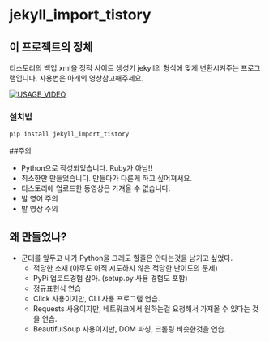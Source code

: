 # jekyll_import_tistory
## 이 프로젝트의 정체
티스토리의 백업.xml을 정적 사이트 생성기 jekyll의 형식에 맞게 변환시켜주는 프로그램입니다.
사용법은 아래의 영상참고해주세요.

[![USAGE_VIDEO](http://img.youtube.com/vi/JCnGesYO-Co/0.jpg)](http://www.youtube.com/watch?v=JCnGesYO-Co)

### 설치법

```bash
pip install jekyll_import_tistory
````

##주의
- Python으로 작성되었습니다. Ruby가 아님!!
- 최소한만 만들었습니다. 만들다가 다른게 하고 싶어져서요.
- 티스토리에 업로드한 동영상은 가져올 수 없습니다.
- 발 영어 주의
- 발 영상 주의


## 왜 만들었나?
- 군대를 앞두고 내가 Python을 그래도 할줄은 안다는것을 남기고 싶었다.
  - 적당한 소재 (아무도 아직 시도하지 않은 적당한 난이도의 문제)
  - PyPi 업로드경험 삼아. (setup.py 사용 경험도 포함)
  - 정규표현식 연습
  - Click 사용이지만, CLI 사용 프로그램 연습.
  - Requests 사용이지만, 네트워크에서 원하는걸 요청해서 가져올 수 있다는 것을 연습.
  - BeautifulSoup 사용이지만, DOM 파싱, 크롤링 비슷한것을 연습.
